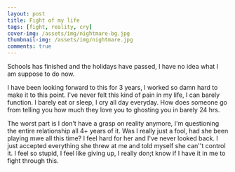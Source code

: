 ```yaml
---
layout: post
title: Fight of my life
tags: [fight, reality, cry]
cover-img: /assets/img/nightmare-bg.jpg
thumbnail-img: /assets/img/nightmare.jpg
comments: true
---
```

Schools has finished and the holidays have passed, I have no idea what I am suppose to do now.  

I have been looking forward to this for 3 years, I worked so damn hard to make it to this point. I've never felt this kind of pain in my life, I can barely function. I barely eat or sleep, I cry all day everyday. How does someone go from telling you how much they love you to ghosting you in barely 24 hrs.  
  
The worst part is I don't have a grasp on reality anymore, I'm questioning the entire relationship all 4+ years of it. Was I really just a fool, had she been playing mwe all this time? I feel hard for her and I've never looked back. I just accepted everything she threw at me and told myself she can''t control it. I feel so stupid, I feel like giving up, I really don;t know if I have it in me to fight through this.
